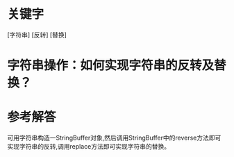 # 关键字

\[字符串\] \[反转\] \[替换\]

# 字符串操作：如何实现字符串的反转及替换？

# 参考解答

可用字符串构造一StringBuffer对象,然后调用StringBuffer中的reverse方法即可实现字符串的反转,调用replace方法即可实现字符串的替换。


